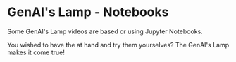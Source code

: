 # GenAI's Lamp - Notebooks

Some GenAI's Lamp videos are based or using Jupyter Notebooks.

You wished to have the at hand and try them yourselves? The GenAI's Lamp makes it come true!
